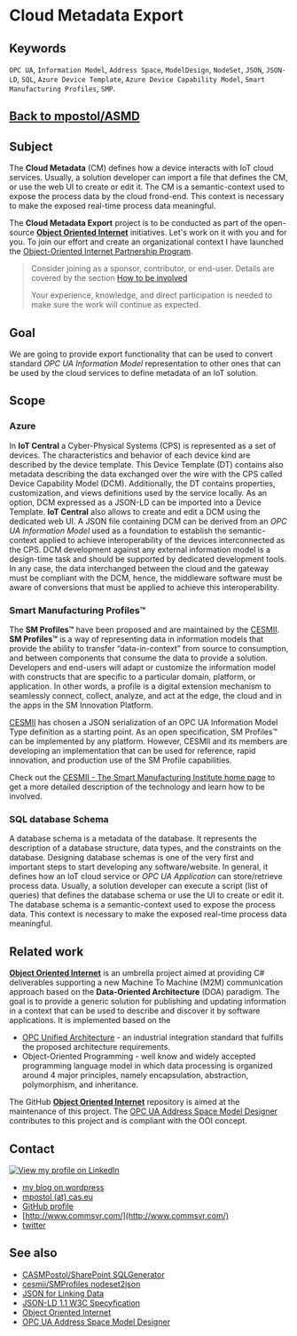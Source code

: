 # Cloud Metadata Export

## Keywords

`OPC UA`, `Information Model`, `Address Space`, `ModelDesign`, `NodeSet`, `JSON`, `JSON-LD`, `SQL`, `Azure Device Template`, `Azure Device Capability Model`, `Smart Manufacturing Profiles`, `SMP`.

## [Back to mpostol/ASMD][ASMD]

## Subject

The **Cloud Metadata** (CM) defines how a device interacts with IoT cloud services. Usually, a solution developer can import a file that defines the CM, or use the web UI to create or edit it. The CM is a semantic-context used to expose the process data by the cloud frond-end. This context is necessary to make the exposed real-time process data meaningful.

The **Cloud Metadata Export** project is to be conducted as part of the open-source **[Object Oriented Internet][OOI]** initiatives. Let's work on it with you and for you. To join our effort and create an organizational context I have launched the [Object-Oriented Internet Partnership Program](https://github.commsvr.com/AboutPartnershipProgram.md.html).

> Consider joining as a sponsor, contributor, or end-user. Details are covered by the section [How to be involved](https://github.commsvr.com/AboutPartnershipProgram.md.html#how-to-be-involved)
>
> Your experience, knowledge, and direct participation is needed to make sure the work will continue as expected.

## Goal

We are going to provide export functionality that can be used to convert standard _OPC UA Information Model_ representation to other ones that can be used by the cloud services to define metadata of an IoT solution.

## Scope

### Azure

In **IoT Central** a Cyber-Physical Systems (CPS) is represented as a set of devices. The characteristics and behavior of each device kind are described by the device template. This Device Template (DT) contains also metadata describing the data exchanged over the wire with the CPS called Device Capability Model (DCM). Additionally, the DT contains properties, customization, and views definitions used by the service locally. As an option, DCM expressed as a JSON-LD can be imported into a Device Template. **IoT Central** also allows to create and edit a DCM using the dedicated web UI. A JSON file containing DCM can be derived from an _OPC UA Information Model_ used as a foundation to establish the semantic-context applied to achieve interoperability of the devices interconnected as the CPS. DCM development against any external information model is a design-time task and should be supported by dedicated development tools. In any case, the data interchanged between the cloud and the gateway must be compliant with the DCM, hence, the middleware software must be aware of conversions that must be applied to achieve this interoperability.

### Smart Manufacturing Profiles™

The **SM Profiles™** have been proposed and are maintained by the [CESMII][cesmii]. **SM Profiles™** is a way of representing data in information models that provide the ability to transfer “data-in-context” from source to consumption, and between components that consume the data to provide a solution. Developers and end-users will adapt or customize the information model with constructs that are specific to a particular domain, platform, or application. In other words, a profile is a digital extension mechanism to seamlessly connect, collect, analyze, and act at the edge, the cloud and in the apps in the SM Innovation Platform.

[CESMII][cesmii] has chosen a JSON serialization of an OPC UA Information Model Type definition as a starting point. As an open specification, SM Profiles™ can be implemented by any platform. However, CESMII and its members are developing an implementation that can be used for reference, rapid innovation, and production use of the SM Profile capabilities.

Check out the [CESMII - The Smart Manufacturing Institute home page][cesmii] to get a more detailed description of the technology and learn how to be involved.

### SQL database Schema

A database schema is a metadata of the database. It represents the description of a database structure, data types, and the constraints on the database. Designing database schemas is one of the very first and important steps to start developing any software/website. In general, it defines how an IoT cloud service or _OPC UA Application_ can store/retrieve process data. Usually, a solution developer can execute a script (list of queries) that defines the database schema or use the UI to create or edit it. The database schema is a semantic-context used to expose the process data. This context is necessary to make the exposed real-time process data meaningful.

## Related work

**[Object Oriented Internet][OOI]** is an umbrella project aimed at providing C\# deliverables supporting a new Machine To Machine \(M2M\) communication approach based on the **Data-Oriented Architecture** (DOA) paradigm. The goal is to provide a generic solution for publishing and updating information in a context that can be used to describe and discover it by software applications. It is implemented based on the

- [OPC Unified Architecture](https://commsvr.gitbook.io/ooi/introduction/opcunifiedarchitecture) - an industrial integration standard that fulfills the proposed architecture requirements.
- Object-Oriented Programming - well know and widely accepted programming language model in which data processing is organized around 4 major principles, namely encapsulation, abstraction, polymorphism, and inheritance.

The GitHub **[Object Oriented Internet][OOI]** repository is aimed at the maintenance of this project. The [OPC UA Address Space Model Designer][ASMD] contributes to this project and is compliant with the OOI concept.

## Contact

[![View my profile on LinkedIn](https://www.linkedin.com/img/webpromo/btn_viewmy_160x33.png "View my profile on LinkedIn")](https://pl.linkedin.com/in/mpostol)

- [my blog on wordpress](https://mpostol.wordpress.com/about/)
- [mpostol (at) cas.eu](https://cas.eu/index.php/contact)
- [GitHub profile](https://github.com/mpostol)
- [http://www.commsvr.com/](http://www.commsvr.com/)
- [twitter](https://twitter.com/mpostol)

## See also

- [CASMPostol/SharePoint SQLGenerator](https://github.com/CASMPostol/SharePoint/tree/main/Tools/SPExplorer/SQLGenerator)
- [cesmii/SMProfiles nodeset2json](https://github.com/cesmii/SMProfiles/tree/main/nodeset2json)
- [JSON for Linking Data](https://json-ld.org/)
- [JSON-LD 1.1 W3C Specyfication](https://www.w3.org/TR/json-ld/)
- [Object Oriented Internet][OOI]
- [OPC UA Address Space Model Designer][ASMD]

[OOI]: https://github.com/mpostol/OPC-UA-OOI
[ASMD]: https://github.com/mpostol/ASMD
[cesmii]:https://www.cesmii.org/